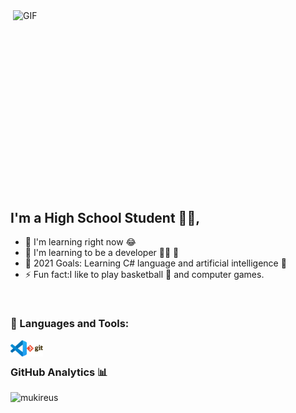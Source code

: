 <img align="right" alt="GIF" src="https://github.com/abhisheknaiidu/abhisheknaiidu/blob/master/code.gif?raw=true" width="500" height="320" />

## I'm a High School Student 👨‍🎓,
- 🌱 I'm learning right now 😂
- 👯 I'm learning to be a developer 👩‍💻 🎨
- 🥅 2021 Goals: Learning C# language and artificial intelligence 🤖
- ⚡ Fun fact:I like to play basketball 🏀 and computer games.

<br />

### 🔧 Languages and Tools:

[<img align="left" alt="Visual Studio Code" width="26px" src="https://raw.githubusercontent.com/github/explore/80688e429a7d4ef2fca1e82350fe8e3517d3494d/topics/visual-studio-code/visual-studio-code.png" />][vsCode]
[<img align="left" alt="Git" width="26px" src="https://raw.githubusercontent.com/github/explore/80688e429a7d4ef2fca1e82350fe8e3517d3494d/topics/git/git.png" />][GitHub]

<br />


### GitHub Analytics 📊

  <img height="180em" align="left" src="https://github-readme-stats.vercel.app/api/top-langs?username=Huseyinhzr0&show_icons=true&locale=en&layout=compact&langs_count=8&theme=radical" alt="mukireus"/>
</a>



<br />

[instagram]: https://www.instagram.com/huseyin.hazar0/
[gmail]: huseyinhzr.34@gmail.com
[VsCode]: https://code.visualstudio.com/
[GitHub]: https://github.com/Huseyinhzr0
[gmail]: huseyinhzr.34@gmail.com

